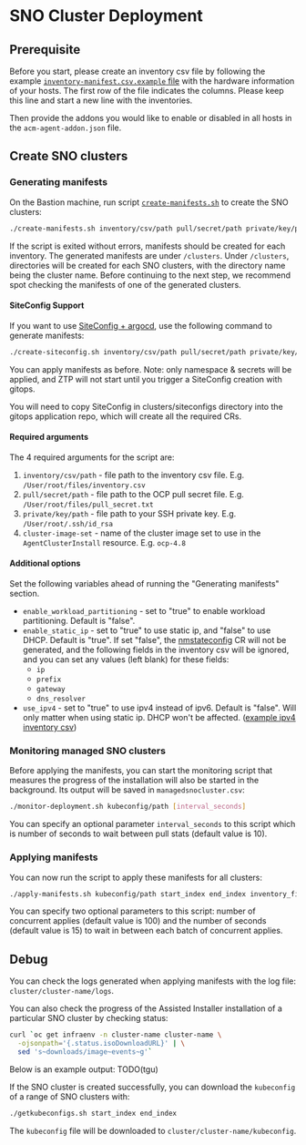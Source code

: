 # SNO Cluster Deployment

## Prerequisite
Before you start, please create an inventory csv file by following the example [`inventory-manifest.csv.example` file](https://github.com/open-cluster-management/assisted-installer-batch-deploy-tool/blob/main/inventory-manifest.csv.example) with the hardware information of your hosts.  The first row of the file indicates the columns. Please keep this line and start a new line with the inventories.

Then provide the addons you would like to enable or disabled in all hosts in the `acm-agent-addon.json` file.

## Create SNO clusters
### Generating manifests
On the Bastion machine, run script [`create-manifests.sh`](https://github.com/open-cluster-management/assisted-installer-batch-deploy-tool/blob/main/create-manifests.sh) to create the SNO clusters:
```sh
./create-manifests.sh inventory/csv/path pull/secret/path private/key/path cluster-image-set
```

If the script is exited without errors, manifests should be created for each inventory. The generated manifests are under `/clusters`. Under `/clusters`, directories will be created for each SNO clusters, with the directory name being the cluster name. Before continuing to the next step, we recommend spot checking the manifests of one of the generated clusters.

#### SiteConfig Support

If you want to use [SiteConfig + argocd](https://github.com/openshift-kni/cnf-features-deploy/tree/master/ztp/gitops-subscriptions/argocd), use the following command to generate manifests:
```sh
./create-siteconfig.sh inventory/csv/path pull/secret/path private/key/path cluster-image-set
```

You can apply manifests as before. Note: only namespace & secrets will be applied, and ZTP will not start until you trigger a SiteConfig creation with gitops.

You will need to copy SiteConfig in clusters/siteconfigs directory into the gitops application repo, which will create all the required CRs.

#### Required arguments
The 4 required arguments for the script are:
1. `inventory/csv/path` - file path to the inventory csv file. E.g. `/User/root/files/inventory.csv`
2. `pull/secret/path` - file path to the OCP pull secret file. E.g. `/User/root/files/pull_secret.txt`
3. `private/key/path` - file path to your SSH private key. E.g. `/User/root/.ssh/id_rsa`
4. `cluster-image-set` - name of the cluster image set to use in the `AgentClusterInstall` resource. E.g. `ocp-4.8`

#### Additional options
Set the following variables ahead of running the "Generating manifests" section.
- `enable_workload_partitioning` - set to "true" to enable workload partitioning. Default is "false".
- `enable_static_ip` - set to "true" to use static ip, and "false" to use DHCP. Default is "true". If set "false", the [nmstateconfig](templates/nmstate.template.yaml) CR will not be generated, and the following fields in the inventory csv will be ignored, and you can set any values (left blank) for these fields:
    - `ip`
    - `prefix`
    - `gateway`
    - `dns_resolver`
- `use_ipv4` - set to "true" to use ipv4 instead of ipv6. Default is "false". Will only matter when using static ip. DHCP won't be affected. ([example ipv4 inventory csv](inventory-manifest.csv.ipv4.example))

### Monitoring managed SNO clusters
Before applying the manifests, you can start the monitoring script that measures the progress of the installation will also be started in the background. Its output will be saved in `managedsnocluster.csv`:
```sh
./monitor-deployment.sh kubeconfig/path [interval_seconds]
```
You can specify an optional parameter `interval_seconds` to this script which is number of seconds to wait between pull stats (default value is 10).

### Applying manifests
You can now run the script to apply these manifests for all clusters:
```sh
./apply-manifests.sh kubeconfig/path start_index end_index inventory_file [NUM_CONCURRENT_APPLY] [INTERVAL_SECOND]
```
You can specify two optional parameters to this script: number of concurrent applies (default value is 100) and the number of seconds (default value is 15) to wait in between each batch of concurrent applies.

## Debug

You can check the logs generated when applying manifests with the log file: `cluster/cluster-name/logs`.

You can also check the progress of the Assisted Installer installation of a particular SNO cluster by checking status:
```sh
curl `oc get infraenv -n cluster-name cluster-name \
  -ojsonpath='{.status.isoDownloadURL}' | \
  sed 's~downloads/image~events~g'`
```

Below is an example output: TODO(tgu)

If the SNO cluster is created successfully, you can download the `kubeconfig` of a range of SNO clusters with:
```sh
./getkubeconfigs.sh start_index end_index
```
The `kubeconfig` file will be downloaded to `cluster/cluster-name/kubeconfig`.
